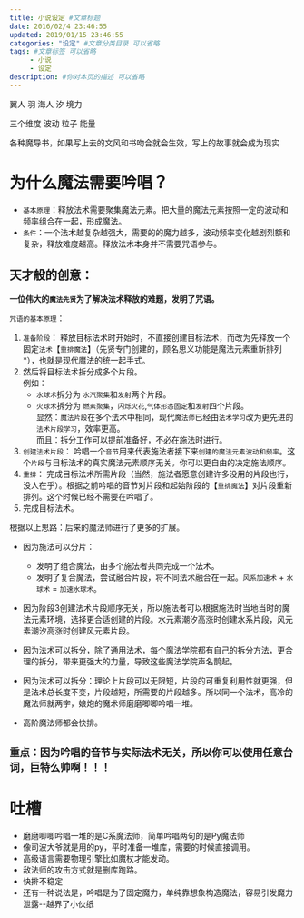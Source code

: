 ```yaml
---
title: 小说设定 #文章标题
date: 2016/02/4 23:46:55
updated: 2019/01/15 23:46:55
categories: "设定" #文章分类目录 可以省略
tags: #文章标签 可以省略
     - 小说
     - 设定
description: #你对本页的描述 可以省略
---
```


翼人   羽
海人   汐
境力


三个维度   波动  粒子  能量


各种魔导书，如果写上去的文风和书吻合就会生效，写上的故事就会成为现实

# 为什么魔法需要吟唱？

+ `基本原理`：释放法术需要聚集魔法元素。把大量的魔法元素按照一定的波动和频率组合在一起，形成魔法。  
+ `条件`：一个法术越复杂越强大，需要的的魔力越多，波动频率变化越剧烈额和复杂，释放难度越高。释放法术本身并不需要咒语参与。

## 天才般的创意：

**一位伟大的`魔法先贤`为了解决法术释放的难题，发明了咒语。**  

`咒语的基本原理`：  
 1. `准备阶段`： 释放目标法术时开始时，不直接创建目标法术，而改为先释放一个固定`法术`【`重排魔法`】（先贤专门创建的，顾名思义功能是魔法元素重新排列*），也就是现代魔法的统一起手式。
 2. 然后将目标法术拆分成多个片段。  
    例如：  
    + `水球术`拆分为 `水汽聚集`和`发射`两个片段。  
    + `火球术`拆分为 `燃素聚集`，`闪烁火花`,`气体形态固定`和`发射`四个片段。   
    显然：`魔法片段`在多个法术中相同，现代`魔法师`已经由`法术学习`改为更先进的`法术片段学习`，效率更高。  
    而且：拆分工作可以提前准备好，不必在施法时进行。
 3. `创建法术片段`： 吟唱一个`音节`用来代表施法者接下来`创建的魔法元素波动和频率`。这个`片段`与目标法术的真实魔法元素顺序无关。你可以更自由的决定施法顺序。
 4. `重排`： 完成目标法术所需片段（当然，施法者愿意创建许多没用的片段也行，没人在乎）。根据之前吟唱的音节对片段和起始阶段的【`重排魔法`】对片段重新排列。这个时候已经不需要在吟唱了。
 5. 完成目标法术。
   
根据以上思路：后来的魔法师进行了更多的扩展。
- 因为施法可以分片：
  + 发明了组合魔法，由多个施法者共同完成一个法术。
  + 发明了复合魔法，尝试融合片段，将不同法术融合在一起。`风系加速术` + `水球术` = `加速水球术`。  
  
- 因为阶段3创建法术片段顺序无关，所以施法者可以根据施法时当地当时的魔法元素环境，选择更合适创建的片段。水元素潮汐高涨时创建水系片段，风元素潮汐高涨时创建风元素片段。
- 因为法术可以拆分，除了通用法术，每个魔法学院都有自己的拆分方法，更合理的拆分，带来更强大的力量，导致这些魔法学院声名鹊起。
  
- 因为法术可以拆分：理论上片段可以无限短，片段的可重复利用性就更强，但是法术总长度不变，片段越短，所需要的片段越多。所以同一个法术，高冷的魔法师就两字，娘炮的魔术师磨磨唧唧吟唱一堆。
- 高阶魔法师都会快排。
## `重点：因为吟唱的音节与实际法术无关，所以你可以使用任意台词，巨特么帅啊！！！`

# 吐槽

- 磨磨唧唧吟唱一堆的是C系魔法师，简单吟唱两句的是Py魔法师
- 像司波大爷就是用的py，平时准备一堆库，需要的时候直接调用。
- 高级语言需要物理引擎比如魔杖才能发动。
- 敌法师的攻击方式就是删库跑路。
- 快排不稳定
- 还有一种说法是，吟唱是为了固定魔力，单纯靠想象构造魔法，容易引发魔力泄露--越界了小伙纸
